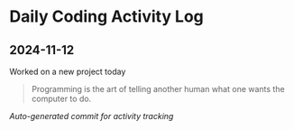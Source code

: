 # Daily Coding Activity Log

## 2024-11-12

Worked on a new project today

> Programming is the art of telling another human what one wants the computer to do.

*Auto-generated commit for activity tracking*
